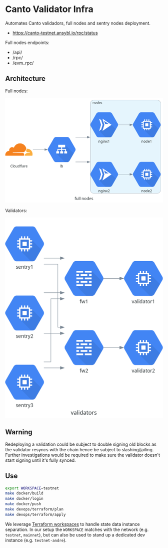 # Canto Validator Infra

Automates Canto validadors, full nodes and sentry nodes deployment.

- <https://canto-testnet.ansybl.io/rpc/status>

Full nodes endpoints:

- /api/
- /rpc/
- /evm_rpc/

## Architecture

Full nodes:

![full nodes](https://github.com/ansybl/canto-validator-infra/raw/main/diagrams/full_nodes.png)

Validators:

![validators](https://github.com/ansybl/canto-validator-infra/raw/main/diagrams/validators.png)

## Warning

Redeploying a validation could be subject to double signing old blocks as the validator resyncs with the chain hence be subject to slashing/jailing.
Further investigations would be required to make sure the validator doesn't start signing until it's fully synced.

## Use

```sh
export WORKSPACE=testnet
make docker/build
make docker/login
make docker/push
make devops/terraform/plan
make devops/terraform/apply
```

We leverage [Terraform workspaces](https://developer.hashicorp.com/terraform/language/state/workspaces) to handle state data instance separation.
In our setup the `WORKSPACE` matches with the network (e.g. `testnet`, `mainnet`), but can also be used to stand up a dedicated dev instance (e.g. `testnet-andre`).
